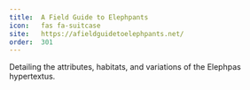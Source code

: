 ```yaml
---
title:  A Field Guide to Elephpants     
icon:   fas fa-suitcase         
site:   https://afieldguidetoelephpants.net/
order:  301 
---
```


Detailing the attributes, habitats, and variations of the Elephpas hypertextus.
